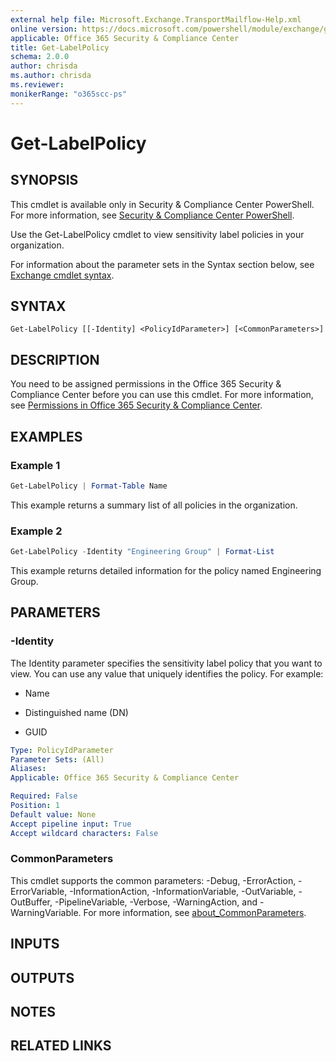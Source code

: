 ```yaml
---
external help file: Microsoft.Exchange.TransportMailflow-Help.xml
online version: https://docs.microsoft.com/powershell/module/exchange/get-labelpolicy
applicable: Office 365 Security & Compliance Center
title: Get-LabelPolicy
schema: 2.0.0
author: chrisda
ms.author: chrisda
ms.reviewer:
monikerRange: "o365scc-ps"
---
```


# Get-LabelPolicy

## SYNOPSIS
This cmdlet is available only in Security & Compliance Center PowerShell. For more information, see [Security & Compliance Center PowerShell](https://docs.microsoft.com/powershell/exchange/scc-powershell).

Use the Get-LabelPolicy cmdlet to view sensitivity label policies in your organization.

For information about the parameter sets in the Syntax section below, see [Exchange cmdlet syntax](https://docs.microsoft.com/powershell/exchange/exchange-cmdlet-syntax).

## SYNTAX

```
Get-LabelPolicy [[-Identity] <PolicyIdParameter>] [<CommonParameters>]
```

## DESCRIPTION
You need to be assigned permissions in the Office 365 Security & Compliance Center before you can use this cmdlet. For more information, see [Permissions in Office 365 Security & Compliance Center](https://go.microsoft.com/fwlink/p/?LinkId=511920).

## EXAMPLES

### Example 1
```powershell
Get-LabelPolicy | Format-Table Name
```

This example returns a summary list of all policies in the organization.

### Example 2
```powershell
Get-LabelPolicy -Identity "Engineering Group" | Format-List
```

This example returns detailed information for the policy named Engineering Group.

## PARAMETERS

### -Identity
The Identity parameter specifies the sensitivity label policy that you want to view. You can use any value that uniquely identifies the policy. For example:

- Name

- Distinguished name (DN)

- GUID

```yaml
Type: PolicyIdParameter
Parameter Sets: (All)
Aliases:
Applicable: Office 365 Security & Compliance Center

Required: False
Position: 1
Default value: None
Accept pipeline input: True
Accept wildcard characters: False
```

### CommonParameters
This cmdlet supports the common parameters: -Debug, -ErrorAction, -ErrorVariable, -InformationAction, -InformationVariable, -OutVariable, -OutBuffer, -PipelineVariable, -Verbose, -WarningAction, and -WarningVariable. For more information, see [about_CommonParameters](https://go.microsoft.com/fwlink/p/?LinkID=113216).

## INPUTS

###  

## OUTPUTS

###  

## NOTES

## RELATED LINKS
